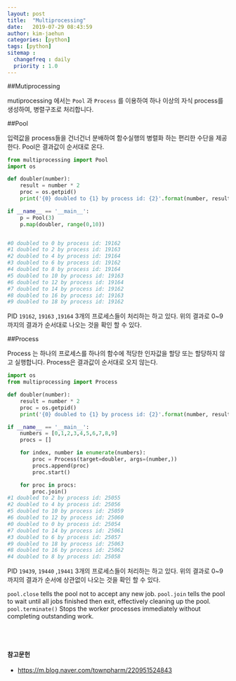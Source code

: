 ```yaml
---
layout: post
title:  "Multiprocessing"
date:   2019-07-29 08:43:59
author: kim-jaehun
categories: [python]
tags: [python]
sitemap :
  changefreq : daily
  priority : 1.0
---
```


##Mutiprocessing

mutiprocessing 에서는 `Pool` 과 `Process` 를 이용하여 하나 이상의 자식 process를 생성하여, 병렬구조로 처리합니다.

##Pool

입력값을 process들을 건너건너 분배하여 함수실행의 병렬화 하는 편리한 수단을 제공한다.
Pool은 결과값이 순서대로 온다.

```python
from multiprocessing import Pool
import os

def doubler(number):
    result = number * 2
    proc = os.getpid()
    print('{0} doubled to {1} by process id: {2}'.format(number, result, proc))

if __name__ == '__main__':
    p = Pool(3)
    p.map(doubler, range(0,10))


#0 doubled to 0 by process id: 19162
#1 doubled to 2 by process id: 19163
#2 doubled to 4 by process id: 19164
#3 doubled to 6 by process id: 19162
#4 doubled to 8 by process id: 19164
#5 doubled to 10 by process id: 19163
#6 doubled to 12 by process id: 19164
#7 doubled to 14 by process id: 19162
#8 doubled to 16 by process id: 19163
#9 doubled to 18 by process id: 19162
```

PID `19162`, `19163` ,`19164` 3개의 프로세스들이 처리하는 하고 있다.
위의 결과로 0~9까지의 결과가 순서대로 나오는 것을 확인 할 수 있다.

##Process

Process 는 하나의 프로세스를 하나의 함수에 적당한 인자값을 할당 또는 할당하지 않고 실행합니다.
Process은 결과값이 순서대로 오지 않는다.
```python
import os
from multiprocessing import Process

def doubler(number):
    result = number * 2
    proc = os.getpid()
    print('{0} doubled to {1} by process id: {2}'.format(number, result, proc))

if __name__ == '__main__':
	numbers = [0,1,2,3,4,5,6,7,8,9]
	procs = []

	for index, number in enumerate(numbers):
		proc = Process(target=doubler, args=(number,))
		procs.append(proc)
		proc.start()

	for proc in procs:
		proc.join()
#1 doubled to 2 by process id: 25055
#2 doubled to 4 by process id: 25056
#5 doubled to 10 by process id: 25059
#6 doubled to 12 by process id: 25060
#0 doubled to 0 by process id: 25054
#7 doubled to 14 by process id: 25061
#3 doubled to 6 by process id: 25057
#9 doubled to 18 by process id: 25063
#8 doubled to 16 by process id: 25062
#4 doubled to 8 by process id: 25058

```
PID `19439`, `19440` ,`19441` 3개의 프로세스들이 처리하는 하고 있다.
위의 결과로 0~9까지의 결과가 순서에 상관없이 나오는 것을 확인 할 수 있다.


`pool.close` tells the pool not to accept any new job.
`pool.join` tells the pool to wait until all jobs finished then exit, effectively cleaning up the pool.
`pool.terminate()` Stops the worker processes immediately without completing outstanding work.


<br><br>
#### 참고문헌
* https://m.blog.naver.com/townpharm/220951524843
